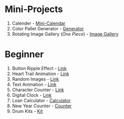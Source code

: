 # Mini-Projects

1. Calender - [Mini-Calendar](https://kamal-stark-dev.github.io/Mini-Projects/Calendar/index.html)
2. Color Pallet Generator - [Generator](https://kamal-stark-dev.github.io/Mini-Projects/Color-Pallet-Generator/index.html)
3. Rotating Image Gallery (_One Piece_) - [Image Gallery](https://kamal-stark-dev.github.io/Mini-Projects/Rotating-Image-Gallery/index.html)

# Beginner

1. Button Ripple Effect - [Link](https://kamal-stark-dev.github.io/Mini-Projects/Beginner/Button-Ripple-Effect/index.html)
2. Heart Trail Animation - [Link](https://kamal-stark-dev.github.io/Mini-Projects/Beginner/Heart-Trail-Animation/index.html)
3. Random Images - [Link](https://kamal-stark-dev.github.io/Mini-Projects/Beginner/Random-Images/index.html)
4. Text Animation - [Link](https://kamal-stark-dev.github.io/Mini-Projects/Beginner/Text-Animation/index.html)
5. Character Counter - [Link](https://kamal-stark-dev.github.io/Mini-Projects/Beginner/Real-Time-Character-Counter/index.html)
6. Digital Clock - [Link](https://kamal-stark-dev.github.io/Mini-Projects/Beginner/Digital-Clock/index.html)
7. Loan Calculator - [Calculator](https://kamal-stark-dev.github.io/Mini-Projects/Beginner/Loan-Calculator/index.html)
8. New Year Counter - [Counter](https://kamal-stark-dev.github.io/Mini-Projects/Beginner/Countdown-To-Next-Year/index.html)
9. Drum Kits - [Kit](https://kamal-stark-dev.github.io/Mini-Projects/Beginner/Drum-Kits/index.html)
